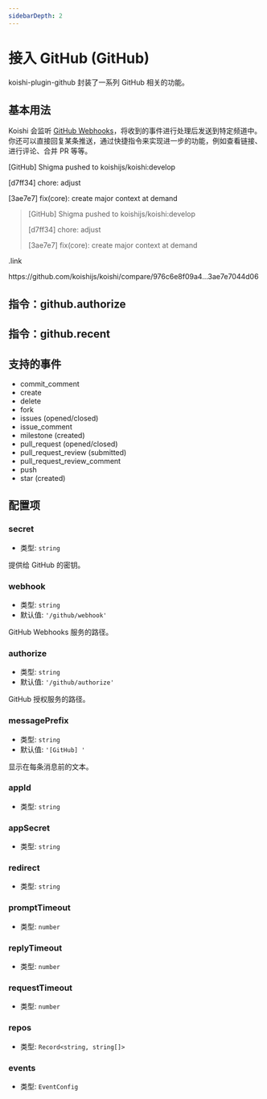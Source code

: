 ```yaml
---
sidebarDepth: 2
---
```


# 接入 GitHub (GitHub)

koishi-plugin-github 封装了一系列 GitHub 相关的功能。

## 基本用法

Koishi 会监听 [GitHub Webhooks](https://developer.github.com/webhooks/)，将收到的事件进行处理后发送到特定频道中。你还可以直接回复某条推送，通过快捷指令来实现进一步的功能，例如查看链接、进行评论、合并 PR 等等。

<panel-view title="聊天记录">
<chat-message nickname="Koishi" avatar="/koishi.png">
<p>[GitHub] Shigma pushed to koishijs/koishi:develop</p>
<p>[d7ff34] chore: adjust</p>
<p>[3ae7e7] fix(core): create major context at demand</p>
</chat-message>
<chat-message nickname="Alice" color="#cc0066">
<blockquote>
<p>[GitHub] Shigma pushed to koishijs/koishi:develop</p>
<p>[d7ff34] chore: adjust</p>
<p>[3ae7e7] fix(core): create major context at demand</p>
</blockquote>
<p>.link</p>
</chat-message>
<chat-message nickname="Koishi" avatar="/koishi.png">https://github.com/koishijs/koishi/compare/976c6e8f09a4...3ae7e7044d06</chat-message>
</panel-view>

## 指令：github.authorize

## 指令：github.recent

## 支持的事件

- commit_comment
- create
- delete
- fork
- issues (opened/closed)
- issue_comment
- milestone (created)
- pull_request (opened/closed)
- pull_request_review (submitted)
- pull_request_review_comment
- push
- star (created)

## 配置项

### secret

- 类型: `string`

提供给 GitHub 的密钥。

### webhook

- 类型: `string`
- 默认值: `'/github/webhook'`

GitHub Webhooks 服务的路径。

### authorize

- 类型: `string`
- 默认值: `'/github/authorize'`

GitHub 授权服务的路径。

### messagePrefix

- 类型: `string`
- 默认值: `'[GitHub] '`

显示在每条消息前的文本。

### appId

- 类型: `string`

### appSecret

- 类型: `string`

### redirect

- 类型: `string`

### promptTimeout

- 类型: `number`

### replyTimeout

- 类型: `number`

### requestTimeout

- 类型: `number`

### repos

- 类型: `Record<string, string[]>`

### events

- 类型: `EventConfig`


